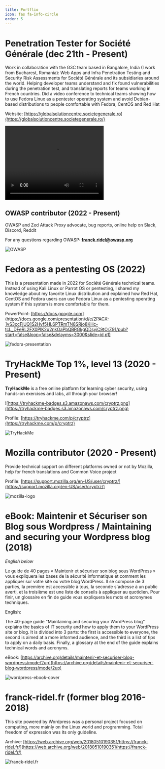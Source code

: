 ```yaml
---
title: Portflio
icon: fas fa-info-circle
order: 5
---
```


# Penetration Tester for Société Générale (dec 21th - Present)

Work in collaboration with the G3C team based in Bangalore, India (I work from Bucharest, Romania): Web Apps and Infra Penetration Testing and Security Risk Assessments for Société Générale and its subsidiaries around the world. Helping developer teams understand and fix found vulnerabilities during the penetration test, and translating reports for teams working in French countries. Did a video conference to technical teams showing how to use Fedora Linux as a pentester operating system and avoid Debian-based distributions to people comfortable with Fedora, CentOS and Red Hat

Website: [https://globalsolutioncentre.societegenerale.ro](https://globalsolutioncentre.societegenerale.ro/) 

<video width="320" height="240" controls>
  <source src="../assets/videos/sggsc.mp4" type="video/mp4">
</video>

## OWASP contributor (2022 - Present)

OWASP and Zed Attack Proxy advocate, bug reports, online help on Slack, Discord, Reddit

For any questions regarding OWASP: **franck.ridel@owasp.org**

![OWASP](../assets/images/2023-09-18-portfolio/owasp2.png)

# Fedora as a pentesting OS (2022)

This is a presentation made in 2022 for Société Générale technical teams. Instead of using Kali Linux or Parrot OS or pentesting, I shared my knowledge about my favorite Linux distribution and explained how Red Hat, CentOS and Fedora users can use Fedora Linux as a pentesting operating system if this system is more comfortable for them.

PowerPoint: [https://docs.google.com](https://docs.google.com/presentation/d/e/2PACX-1vS3ccFjUQ1S2Hvf5HL6PTRmTN8SRjo8KHc-tcL_DFeRL2FX0PlK2u2nkOaPbQBRGkgQDsyiC9tOrZ91/pub?start=false&loop=false&delayms=3000&slide=id.p1)

![fedora-presentation](../assets/images/2023-09-18-portfolio/fedora-presentation.png)

# TryHackMe Top 1%, level 13 (2020 - Present)

**TryHackMe** is a free online platform for learning cyber security, using hands-on exercises and labs, all through your browser!

![https://tryhackme-badges.s3.amazonaws.com/cryptrz.png](https://tryhackme-badges.s3.amazonaws.com/cryptrz.png)

Profile: [https://tryhackme.com/p/cryptrz](https://tryhackme.com/p/cryptrz)

![TryHackMe](../assets/images/2023-09-18-portfolio/thm-badges.png)

# Mozilla contributor (2020 - Present)

Provide technical support on different platforms owned or not by Mozilla, help for french translations and Common Voice project

Profile: [https://support.mozilla.org/en-US/user/cryptrz/](https://support.mozilla.org/en-US/user/cryptrz/)

![mozilla-logo](../assets/images/2023-09-18-portfolio/mozilla-logo.png)

# **eBook: Maintenir et Sécuriser son Blog sous Wordpress / Maintaining and securing your Wordpress blog (2018)**

*English below*

Le guide de 40 pages « Maintenir et sécuriser son blog sous WordPress » vous expliquera les bases de la sécurité informatique et comment les appliquer sur votre site ou votre blog WordPress. Il se compose de 3 parties, la première est accessible à tous, la seconde s'adresse à un public averti, et la troisième est une liste de conseils à appliquer au quotidien. Pour finir, un glossaire en fin de guide vous expliquera les mots et acronymes techniques.

English:

The 40-page guide "Maintaining and securing your WordPress blog" explains the basics of IT security and how to apply them to your WordPress site or blog. It is divided into 3 parts: the first is accessible to everyone, the second is aimed at a more informed audience, and the third is a list of tips to apply on a daily basis. Finally, a glossary at the end of the guide explains technical words and acronyms.

eBook: [https://archive.org/details/maintenir-et-securiser-blog-wordpress/mode/2up](https://archive.org/details/maintenir-et-securiser-blog-wordpress/mode/2up)

![wordpress-ebook-cover](../assets/images/2023-09-18-portfolio/wordpress-ebook.png)

# franck-ridel.fr (former blog 2016-2018)

This site powered by Wordpress was a personal project focused on computing, more mainly on the Linux world and programming. Total freedom of expression was its only guideline.

Archive: [https://web.archive.org/web/20180510190351/https://franck-ridel.fr/](https://web.archive.org/web/20180510190351/https://franck-ridel.fr/) 

![franck-ridel.fr](../assets/images/2023-09-18-portfolio/franck-ridel-fr.png)